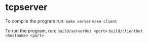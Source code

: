 # tcpserver
To compile the program run:
``make server``
``make client``

To run the program, run:
``build/serverOut <port>``
``build/clientOut <hostname> <port>``
